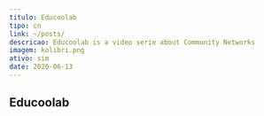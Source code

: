 ```yaml
---
titulo: Educoolab
tipo: cn
link: ~/posts/
descricao: Educoolab is a video serie about Community Networks
imagem: kolibri.png
ativo: sim
date: 2020-06-13
---
```


## Educoolab